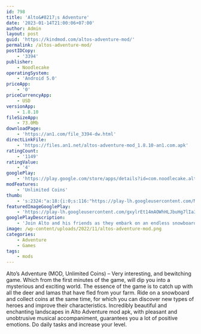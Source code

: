 ```yaml
---
id: 798
title: 'Alto&#8217;s Adventure'
date: '2023-01-14T21:00:06+07:00'
author: Admin
layout: post
guid: 'https://kindmod.com/altos-adventure-mod/'
permalink: /altos-adventure-mod/
postIDCopy:
    - '3394'
publisher:
    - Noodlecake
operatingSystem:
    - 'Android 5.0'
priceApp:
    - '0'
priceCurrencyApp:
    - USD
versionApp:
    - 1.8.10
fileSizeApp:
    - 73.0Mb
downloadPage:
    - 'https://an1.com/file_3394-dw.html'
directLinkFile:
    - 'https://files.an1.net/altos-adventure-mod_1.8.10-an1.com.apk'
ratingCount:
    - '1149'
ratingValue:
    - '4'
googlePlay:
    - 'https://play.google.com/store/apps/details?id=com.noodlecake.altosadventure'
modFeatures:
    - 'Unlimited Coins'
thumb:
    - 's:2324:"a:18:{i:0;s:116:"https://play-lh.googleusercontent.com/MuksvE93OAaWH6DUDT0-WWCgahy0CyjUgQgq65Aax5abjEfX05fzQr0nVjXimLp9yCjQ=w526-h296";i:1;s:114:"https://play-lh.googleusercontent.com/zvhrk_rq0g-RLvQSwYtO1HQ47ZeYJXMFvirJWdcM97LQ7OXo7m2DGngkSmZjMHaeSA=w526-h296";i:2;s:115:"https://play-lh.googleusercontent.com/S83Ok5RdmQkEsD1t-O85gviTyKockWK7NvjsGoY8vsVL1wGO4sdb1j5IUxvlt8xaXek=w526-h296";i:3;s:115:"https://play-lh.googleusercontent.com/GD6uyKWN54ispN891URcA--ZNk63VDUr-gm2-NjoBw-TpOvvCdV7YGyYxSyMpxQihxU=w526-h296";i:4;s:115:"https://play-lh.googleusercontent.com/gEHVLkbHFguBBgBRRIL-msEv89G5t8wLtyfx2k7POCT3jb0jGP78XqsjcMXSVnUOeuk=w526-h296";i:5;s:115:"https://play-lh.googleusercontent.com/sqa4ZH0o0Ua6TTQ_2utespJYjVec32gbM6Cs9ylWpDAH-omTV2t5tCdRjFxAqIWivMs=w526-h296";i:6;s:115:"https://play-lh.googleusercontent.com/ynQUS-Zw83Y0mASzWQUEHsdzzw-T0doijWDZDdTual_PVY8oM6bmlyzOggAGZD149MQ=w526-h296";i:7;s:115:"https://play-lh.googleusercontent.com/SRcl0ZCddKjWAziAgzii_afHb_Rt1OXwNKXXWxwQMO_SlMfILTXolbVSt2waw1f5Dck=w526-h296";i:8;s:116:"https://play-lh.googleusercontent.com/-agfyxF3gz_GC1GrTwncyro4LoocMaF92FGXBLQNYbIGc83SKAvfrmSspIoyH_g2gUss=w526-h296";i:9;s:116:"https://play-lh.googleusercontent.com/8EKDcgw3C5efstaWV9An6O7tu1NPrNtJNPRBp5m2zlVMXCOhV2CBHhusotKzejyecAcH=w526-h296";i:10;s:116:"https://play-lh.googleusercontent.com/6JLrhpGFGVZe0x11RUZPe3sEAteatdBOqQwyeZ78t4y7RjOpjBFxs3cCqkywZZk4d8-5=w526-h296";i:11;s:114:"https://play-lh.googleusercontent.com/v01prcUoauX1RFxi3E4iNdUk7w2rIPM4TzoYJPrm1kuf4Cuzr_yS46uCQ1iVhnzuZA=w526-h296";i:12;s:116:"https://play-lh.googleusercontent.com/VKKhbHkkngFYvR2CZ-cduVFLbrk-3GRXWp0ZdyJCTcJY8_f_uEMh9QxmocHHyzVMHJhS=w526-h296";i:13;s:115:"https://play-lh.googleusercontent.com/cR0ljH2J3jkg0JG9YgN6bKJxxyfwf2hNUQvmcKCUaosdEhkojwy2AFi1URjnt3IM4Qs=w526-h296";i:14;s:114:"https://play-lh.googleusercontent.com/hJQAiQt7n1mm0T_MIMl_JHfhiaMKOYm86svsUXYIULfWkJezT6vUgEKRybKl0YLQ3A=w526-h296";i:15;s:116:"https://play-lh.googleusercontent.com/66KsZd4qq1qJ-znUmofZSSLhwuFngEz3lazVD9oOiKh76eDHwawqED4AspiIVZpm-zXV=w526-h296";i:16;s:116:"https://play-lh.googleusercontent.com/Mlj3OYbu9j_OeGwq4GK6-IeXfOHzAElgquhfXtOE7fV9iFunYatOsd7aFvOFt__me5qX=w526-h296";i:17;s:116:"https://play-lh.googleusercontent.com/7EVjG-Md4SpTLYdl3TVQ2ncIRd41HfinkH5lBsG40cu6Cii4Pa_rBUUB425h9ufoKxxg=w526-h296";}";'
featuredImageGooglePlay:
    - 'https://play-lh.googleusercontent.com/gxylrEt14mAOWhHLJbuHg7lIa3h8t5tLbXcCZL_ox437C4UVO7Euk9rj6fjGLUdnTWw'
googlePlayDescription:
    - 'Join Alto and his friends as they embark on an endless snowboarding odyssey. Journey across the beautiful alpine hills of their native wilderness, through neighbouring villages, ancient woodlands, and long-abandoned ruins.Along the way you''ll rescue runaway llamas, grind rooftops, leap over terrifying chasms and outwit the mountain elders – all while braving the ever changing elements and passage of time upon the mountain.• Fluid, graceful and exhilarating physics-based gameplay.'
image: /wp-content/uploads/2022/11/altos-adventure-mod.png
categories:
    - Adventure
    - Games
tags:
    - mods
---
```


Alto’s Adventure (MOD, Unlimited Coins) – Very interesting, and bewitching game. Which from the first minutes of the game, will dip you into a mysterious and exciting world. The essence of the game is to catch up with all the deer and lamas that have fled from your farm. Ride on a snowboard and collect coins at the same time, for which you can discover new types of heroes and improve their characteristics. Incredibly beautiful and enchanting landscapes in Alto Adventure mod apk, with pleasant and unobtrusive musical accompaniment, guarantees you a lot of positive emotions. Do daily tasks and increase your level.